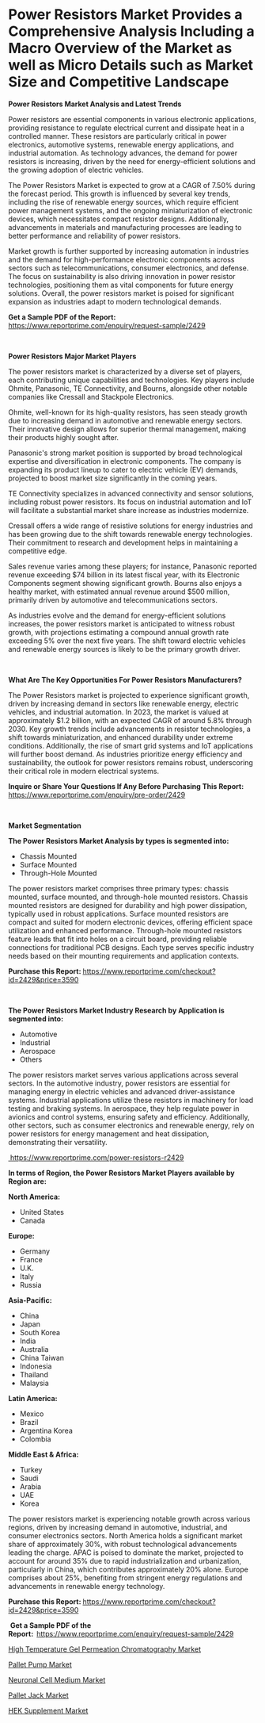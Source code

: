 <p><h1>Power Resistors Market Provides a Comprehensive Analysis Including a Macro Overview of the Market as well as Micro Details such as Market Size and Competitive Landscape</h1></p><p><strong>Power Resistors Market Analysis and Latest Trends</strong></p>
<p><p>Power resistors are essential components in various electronic applications, providing resistance to regulate electrical current and dissipate heat in a controlled manner. These resistors are particularly critical in power electronics, automotive systems, renewable energy applications, and industrial automation. As technology advances, the demand for power resistors is increasing, driven by the need for energy-efficient solutions and the growing adoption of electric vehicles.</p><p>The Power Resistors Market is expected to grow at a CAGR of 7.50% during the forecast period. This growth is influenced by several key trends, including the rise of renewable energy sources, which require efficient power management systems, and the ongoing miniaturization of electronic devices, which necessitates compact resistor designs. Additionally, advancements in materials and manufacturing processes are leading to better performance and reliability of power resistors. </p><p>Market growth is further supported by increasing automation in industries and the demand for high-performance electronic components across sectors such as telecommunications, consumer electronics, and defense. The focus on sustainability is also driving innovation in power resistor technologies, positioning them as vital components for future energy solutions. Overall, the power resistors market is poised for significant expansion as industries adapt to modern technological demands.</p></p>
<p><strong>Get a Sample PDF of the Report:&nbsp;</strong> <a href="https://www.reportprime.com/enquiry/request-sample/2429">https://www.reportprime.com/enquiry/request-sample/2429</a></p>
<p>&nbsp;</p>
<p><strong>Power Resistors Major Market Players</strong></p>
<p><p>The power resistors market is characterized by a diverse set of players, each contributing unique capabilities and technologies. Key players include Ohmite, Panasonic, TE Connectivity, and Bourns, alongside other notable companies like Cressall and Stackpole Electronics. </p><p>Ohmite, well-known for its high-quality resistors, has seen steady growth due to increasing demand in automotive and renewable energy sectors. Their innovative design allows for superior thermal management, making their products highly sought after.</p><p>Panasonic's strong market position is supported by broad technological expertise and diversification in electronic components. The company is expanding its product lineup to cater to electric vehicle (EV) demands, projected to boost market size significantly in the coming years.</p><p>TE Connectivity specializes in advanced connectivity and sensor solutions, including robust power resistors. Its focus on industrial automation and IoT will facilitate a substantial market share increase as industries modernize.</p><p>Cressall offers a wide range of resistive solutions for energy industries and has been growing due to the shift towards renewable energy technologies. Their commitment to research and development helps in maintaining a competitive edge.</p><p>Sales revenue varies among these players; for instance, Panasonic reported revenue exceeding $74 billion in its latest fiscal year, with its Electronic Components segment showing significant growth. Bourns also enjoys a healthy market, with estimated annual revenue around $500 million, primarily driven by automotive and telecommunications sectors.</p><p>As industries evolve and the demand for energy-efficient solutions increases, the power resistors market is anticipated to witness robust growth, with projections estimating a compound annual growth rate exceeding 5% over the next five years. The shift toward electric vehicles and renewable energy sources is likely to be the primary growth driver.</p></p>
<p>&nbsp;</p>
<p><strong>What Are The Key Opportunities For Power Resistors Manufacturers?</strong></p>
<p><p>The Power Resistors market is projected to experience significant growth, driven by increasing demand in sectors like renewable energy, electric vehicles, and industrial automation. In 2023, the market is valued at approximately $1.2 billion, with an expected CAGR of around 5.8% through 2030. Key growth trends include advancements in resistor technologies, a shift towards miniaturization, and enhanced durability under extreme conditions. Additionally, the rise of smart grid systems and IoT applications will further boost demand. As industries prioritize energy efficiency and sustainability, the outlook for power resistors remains robust, underscoring their critical role in modern electrical systems.</p></p>
<p><strong>Inquire or Share Your Questions If Any Before Purchasing This Report:</strong> <a href="https://www.reportprime.com/enquiry/pre-order/2429">https://www.reportprime.com/enquiry/pre-order/2429</a></p>
<p>&nbsp;</p>
<p><strong>Market Segmentation</strong></p>
<p><strong>The Power Resistors Market Analysis by types is segmented into:</strong></p>
<p><ul><li>Chassis Mounted</li><li>Surface Mounted</li><li>Through-Hole Mounted</li></ul></p>
<p><p>The power resistors market comprises three primary types: chassis mounted, surface mounted, and through-hole mounted resistors. Chassis mounted resistors are designed for durability and high power dissipation, typically used in robust applications. Surface mounted resistors are compact and suited for modern electronic devices, offering efficient space utilization and enhanced performance. Through-hole mounted resistors feature leads that fit into holes on a circuit board, providing reliable connections for traditional PCB designs. Each type serves specific industry needs based on their mounting requirements and application contexts.</p></p>
<p><strong>Purchase this Report:&nbsp;</strong><a href="https://www.reportprime.com/checkout?id=2429&price=3590">https://www.reportprime.com/checkout?id=2429&price=3590</a></p>
<p>&nbsp;</p>
<p><strong>The Power Resistors Market Industry Research by Application is segmented into:</strong></p>
<p><ul><li>Automotive</li><li>Industrial</li><li>Aerospace</li><li>Others</li></ul></p>
<p><p>The power resistors market serves various applications across several sectors. In the automotive industry, power resistors are essential for managing energy in electric vehicles and advanced driver-assistance systems. Industrial applications utilize these resistors in machinery for load testing and braking systems. In aerospace, they help regulate power in avionics and control systems, ensuring safety and efficiency. Additionally, other sectors, such as consumer electronics and renewable energy, rely on power resistors for energy management and heat dissipation, demonstrating their versatility.</p></p>
<p><a href="https://www.reportprime.com/power-resistors-r2429">&nbsp;https://www.reportprime.com/power-resistors-r2429</a></p>
<p><strong>In terms of Region, the Power Resistors Market Players available by Region are:</strong></p>
<p>
    <p> <strong> North America: </strong>
        <ul>
            <li>United States</li>
            <li>Canada</li>
        </ul>
        </p> 
    <p> <strong> Europe: </strong>
        <ul>
            <li>Germany</li>
            <li>France</li>
            <li>U.K.</li>
            <li>Italy</li>
            <li>Russia</li>
        </ul>
        </p> 
    <p> <strong> Asia-Pacific: </strong>
        <ul>
            <li>China</li>
            <li>Japan</li>
            <li>South Korea</li>
            <li>India</li>
            <li>Australia</li>
            <li>China Taiwan</li>
            <li>Indonesia</li>
            <li>Thailand</li>
            <li>Malaysia</li>
        </ul>
        </p> 
    <p> <strong> Latin America: </strong>
        <ul>
            <li>Mexico</li>
            <li>Brazil</li>
            <li>Argentina Korea</li>
            <li>Colombia</li>
        </ul>
        </p> 
    <p> <strong> Middle East & Africa: </strong>
        <ul>
            <li>Turkey</li>
            <li>Saudi</li>
            <li>Arabia</li>
            <li>UAE</li>
            <li>Korea</li>
        </ul>
    </p>
    </p>
<p><p>The power resistors market is experiencing notable growth across various regions, driven by increasing demand in automotive, industrial, and consumer electronics sectors. North America holds a significant market share of approximately 30%, with robust technological advancements leading the charge. APAC is poised to dominate the market, projected to account for around 35% due to rapid industrialization and urbanization, particularly in China, which contributes approximately 20% alone. Europe comprises about 25%, benefiting from stringent energy regulations and advancements in renewable energy technology.</p></p>
<p><strong>Purchase this Report: </strong><a href="https://www.reportprime.com/checkout?id=2429&price=3590">https://www.reportprime.com/checkout?id=2429&price=3590</a></p>
<p>&nbsp;<strong>Get a Sample PDF of the Report:&nbsp;&nbsp;</strong><a href="https://www.reportprime.com/enquiry/request-sample/2429">https://www.reportprime.com/enquiry/request-sample/2429</a></p>
<p><strong></strong></p>
<p><p><a href="https://www.linkedin.com/pulse/how-high-temperature-gel-permeation-chromatography-market-evolve-nuklc?trackingId=LWjmfasZQuGRTjSr97aOfA%3D%3D">High Temperature Gel Permeation Chromatography Market</a></p><p><a href="https://www.linkedin.com/pulse/global-perspectives-pallet-pump-market-trends-forecast-2024--afumc?trackingId=1aMMroGtTxWlLZutSsQnWA%3D%3D">Pallet Pump Market</a></p><p><a href="https://issuu.com/reportprime-2/docs/neuronal-cell-medium-market-size-20_f6862b309cf730">Neuronal Cell Medium Market</a></p><p><a href="https://www.linkedin.com/pulse/pallet-jack-industry-analysis-report-its-market-size-share-trends-7fwpc?trackingId=VvZEzToBRjKcVY20I0GiNA%3D%3D">Pallet Jack Market</a></p><p><a href="https://issuu.com/reportprime-2/docs/hek-supplement-market-size-2030.ppt_4f3eadc9297205">HEK Supplement Market</a></p></p>